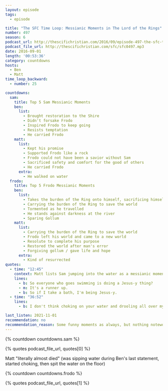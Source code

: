 ```yaml
---
layout: episode
tags:
  - episode

title: "The SFC Time Loop: Messianic Moments in The Lord of the Rings"
number: 497
season: 6
podcast_url: http://thescifichristian.com/2016/09/episode-497-the-sfc-time-loop-messianic-moments-in-the-lord-of-the-rings/
podcast_file_url: http://thescifichristian.com/sfc/sfc0497.mp3
date: 2016-09-01
length: '00:53:36'
category: countdowns
hosts:
  - Ben
  - Matt
time_loop_backward: 
  - number: 25

countdowns:
  sam:
    title: Top 5 Sam Messianic Moments
    ben:
      list:
        - Brought restoration to the Shire
        - Didn't forsake Frodo
        - Inspired Frodo to keep going
        - Resists temptation
        - He carried Frodo 
    matt: 
      list:
        - Kept his promise
        - Supported Frodo like a rock
        - Frodo could not have been a savior without Sam
        - Sacrificed safety and comfort for the good of others
        - He carried Frodo
      extra:
        - He walked on water
  frodo:
    title: Top 5 Frodo Messianic Moments
    ben:
      list:
        - Takes the burden of the Ring onto himself, sacrificing himself for the Fellowship
        - Carrying the burden of the Ring to save the world 
        - Tormented as he travelled
        - He stands against darkness at the river
        - Sparing Gollum 
    matt: 
      list:
        - Carrying the burden of the Ring to save the world 
        - Frodo left his world and came to a new world
        - Resolute to complete his purpose
        - Restored the world after man's error 
        - Forgiving gollum / gave life and hope 
      extra:
        - Kind of resurrected
quotes:
  - time: "12:45"
    context: Matt lists Sam jumping into the water as a messianic moment
    lines:
      - b: So everyone who goes swimming is doing a Jesus-y thing?
      - m: It's a runner up.
      - b: So if I take a bath, I'm being Jesus-y.
  - time: "36:52"
    lines:
      - b: I don't think choking on your water and drooling all over my floor is messianic of you in the slightest.

last_listen: 2021-11-01
recommendation: no
recommendation_reason: Some funny moments as always, but nothing noteworthy in the top 5s
---
```


{% countdown countdowns.sam %}

{% quotes podcast_file_url, quotes[0] %}

Matt "literally almost died" (was sipping water during Ben's last statement, started choking, then spit the water on the floor) 

{% countdown countdowns.frodo %}

{% quotes podcast_file_url, quotes[1] %}